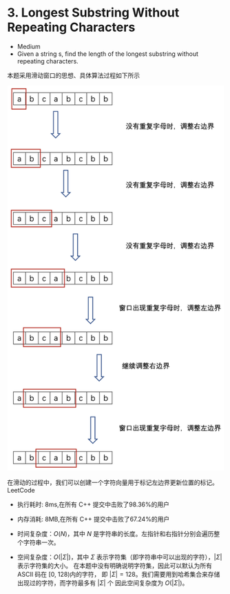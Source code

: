 # 3. Longest Substring Without Repeating Characters
 * Medium
 * Given a string s, find the length of the longest substring without repeating characters.
 
 本题采用滑动窗口的思想、具体算法过程如下所示
 
 ![image](./LongestSubstring.png)
 
 在滑动的过程中，我们可以创建一个字符向量用于标记左边界更新位置的标记。
 LeetCode 
* 执行耗时: 8ms,在所有 C++ 提交中击败了98.36%的用户 
*  内存消耗: 8MB,在所有 C++ 提交中击败了67.24%的用户

* 时间复杂度：$O(N)$，其中 $N$ 是字符串的长度。左指针和右指针分别会遍历整个字符串一次。
* 空间复杂度：$O(|\Sigma|)$，其中 $\Sigma$ 表示字符集（即字符串中可以出现的字符），$|\Sigma|$ 表示字符集的大小。
在本题中没有明确说明字符集，因此可以默认为所有 ASCII 码在 [0, 128)内的字符，
即 $|\Sigma| = 128$。我们需要用到哈希集合来存储出现过的字符，而字符最多有 $|\Sigma|$ 个
因此空间复杂度为 $O(|\Sigma|)$。
 